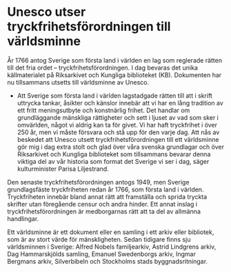 # Unesco utser tryckfrihetsförordningen till världsminne

År 1766 antog Sverige som första land i världen en lag som reglerade rätten till det fria ordet – tryckfrihetsförordningen. I dag bevaras det unika källmaterialet på Riksarkivet och Kungliga biblioteket (KB). Dokumenten har nu tillsammans utsetts till världsminne av Unesco.

- Att Sverige som första land i världen lagstadgade rätten till att i skrift uttrycka tankar, åsikter och känslor innebär att vi har en lång tradition av ett fritt meningsutbyte och konstnärlig frihet. Det handlar om grundläggande mänskliga rättigheter och sett i ljuset av vad som sker i omvärlden, något vi aldrig kan ta för givet. Vi har haft tryckfrihet i över 250 år, men vi måste försvara och stå upp för den varje dag. Att nås av beskedet att Unesco utsett tryckfrihetsförordningen till ett världsminne gör mig i dag extra stolt och glad över våra svenska grundlagar och över Riksarkivet och Kungliga biblioteket som tillsammans bevarar denna viktiga del av vår historia som format det Sverige vi ser i dag, säger kulturminister Parisa Liljestrand.

Den senaste tryckfrihetsförordningen antogs 1949, men Sverige grundlagsfäste tryckfriheten redan år 1766, som första land i världen. Tryckfriheten innebär bland annat rätt att framställa och sprida tryckta skrifter utan föregående censur och andra hinder. Ett annat inslag i tryckfrihetsförordningen är medborgarnas rätt att ta del av allmänna handlingar.

Ett världsminne är ett dokument eller en samling i ett arkiv eller bibliotek, som är av stort värde för mänskligheten. Sedan tidigare finns sju världsminnen i Sverige: Alfred Nobels familjearkiv, Astrid Lindgrens arkiv, Dag Hammarskjölds samling, Emanuel Swedenborgs arkiv, Ingmar Bergmans arkiv, Silverbibeln och Stockholms stads byggnadsritningar.
